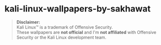 # kali-linux-wallpapers-by-sakhawat


> **Disclaimer:**  
> Kali Linux™ is a trademark of Offensive Security.  
> These wallpapers are **not official** and I'm **not affiliated** with Offensive Security or the Kali Linux development team.

